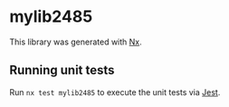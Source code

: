 # mylib2485

This library was generated with [Nx](https://nx.dev).

## Running unit tests

Run `nx test mylib2485` to execute the unit tests via [Jest](https://jestjs.io).
